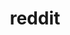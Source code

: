 ---
layout: redirect
title: reddit
link: https://www.reddit.com/u/Fennifith
name: Fennifith
verb: snoo
---